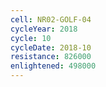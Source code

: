 ```yaml
---
cell: NR02-GOLF-04
cycleYear: 2018
cycle: 10
cycleDate: 2018-10
resistance: 826000
enlightened: 498000 
---
```

      